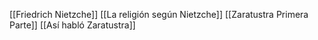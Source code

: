 [[Friedrich Nietzche]]
[[La religión según Nietzche]]
[[Zaratustra Primera Parte]]
[[Así habló Zaratustra]]

